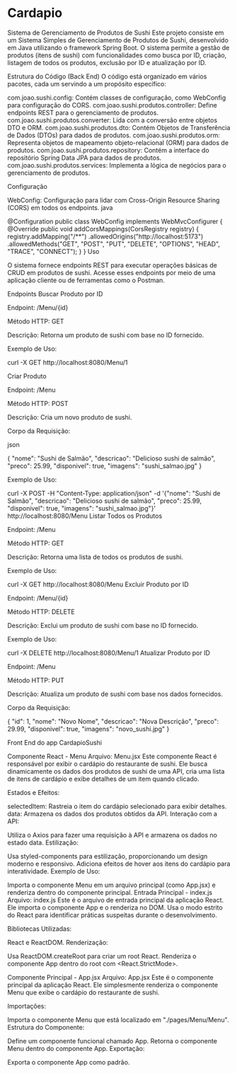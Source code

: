 # Cardapio








Sistema de Gerenciamento de Produtos de Sushi
Este projeto consiste em um Sistema Simples de Gerenciamento de Produtos de Sushi, desenvolvido em Java utilizando o framework Spring Boot.
O sistema permite a gestão de produtos (itens de sushi) com funcionalidades como busca por ID, criação, listagem de todos os produtos, exclusão por ID e atualização por ID.

Estrutura do Código (Back End)
O código está organizado em vários pacotes, cada um servindo a um propósito específico:

com.joao.sushi.config: Contém classes de configuração, como WebConfig para configuração do CORS.
com.joao.sushi.produtos.controller: Define endpoints REST para o gerenciamento de produtos.
com.joao.sushi.produtos.converter: Lida com a conversão entre objetos DTO e ORM.
com.joao.sushi.produtos.dto: Contém Objetos de Transferência de Dados (DTOs) para dados de produtos.
com.joao.sushi.produtos.orm: Representa objetos de mapeamento objeto-relacional (ORM) para dados de produtos.
com.joao.sushi.produtos.repository: Contém a interface do repositório Spring Data JPA para dados de produtos.
com.joao.sushi.produtos.services: Implementa a lógica de negócios para o gerenciamento de produtos.

Configuração

WebConfig: Configuração para lidar com Cross-Origin Resource Sharing (CORS) em todos os endpoints.
java

@Configuration
public class WebConfig implements WebMvcConfigurer {
    @Override
    public void addCorsMappings(CorsRegistry registry) {
        registry.addMapping("/**")
            .allowedOrigins("http://localhost:5173")
            .allowedMethods("GET", "POST", "PUT", "DELETE", "OPTIONS", "HEAD", "TRACE", "CONNECT");
    }
}
Uso

O sistema fornece endpoints REST para executar operações básicas de CRUD em produtos de sushi. Acesse esses endpoints por meio de uma aplicação cliente ou de ferramentas como o Postman.

Endpoints
Buscar Produto por ID

Endpoint: /Menu/{id}

Método HTTP: GET

Descrição: Retorna um produto de sushi com base no ID fornecido.

Exemplo de Uso:

curl -X GET http://localhost:8080/Menu/1

Criar Produto

Endpoint: /Menu

Método HTTP: POST

Descrição: Cria um novo produto de sushi.

Corpo da Requisição:

json

{
  "nome": "Sushi de Salmão",
  "descricao": "Delicioso sushi de salmão",
  "preco": 25.99,
  "disponivel": true,
  "imagens": "sushi_salmao.jpg"
}

Exemplo de Uso:

curl -X POST -H "Content-Type: application/json" -d '{"nome": "Sushi de Salmão", "descricao": "Delicioso sushi de salmão", "preco": 25.99, "disponivel": true, "imagens": "sushi_salmao.jpg"}' http://localhost:8080/Menu
Listar Todos os Produtos

Endpoint: /Menu

Método HTTP: GET

Descrição: Retorna uma lista de todos os produtos de sushi.

Exemplo de Uso:

curl -X GET http://localhost:8080/Menu
Excluir Produto por ID

Endpoint: /Menu/{id}

Método HTTP: DELETE

Descrição: Exclui um produto de sushi com base no ID fornecido.

Exemplo de Uso:

curl -X DELETE http://localhost:8080/Menu/1
Atualizar Produto por ID

Endpoint: /Menu

Método HTTP: PUT

Descrição: Atualiza um produto de sushi com base nos dados fornecidos.

Corpo da Requisição:

{
  "id": 1,
  "nome": "Novo Nome",
  "descricao": "Nova Descrição",
  "preco": 29.99,
  "disponivel": true,
  "imagens": "novo_sushi.jpg"
}

Front End do app CardapioSushi

Componente React - Menu
Arquivo: Menu.jsx
Este componente React é responsável por exibir o cardápio do restaurante de sushi. Ele busca dinamicamente os dados dos produtos de sushi de uma API, cria uma lista de itens de cardápio e exibe detalhes de um item quando clicado.

Estados e Efeitos:

selectedItem: Rastreia o item do cardápio selecionado para exibir detalhes.
data: Armazena os dados dos produtos obtidos da API.
Interação com a API:

Utiliza o Axios para fazer uma requisição à API e armazena os dados no estado data.
Estilização:

Usa styled-components para estilização, proporcionando um design moderno e responsivo.
Adiciona efeitos de hover aos itens do cardápio para interatividade.
Exemplo de Uso:

Importa o componente Menu em um arquivo principal (como App.jsx) e renderiza dentro do componente principal.
Entrada Principal - index.js
Arquivo: index.js
Este é o arquivo de entrada principal da aplicação React. Ele importa o componente App e o renderiza no DOM. Usa o modo estrito do React para identificar práticas suspeitas durante o desenvolvimento.

Bibliotecas Utilizadas:

React e ReactDOM.
Renderização:

Usa ReactDOM.createRoot para criar um root React.
Renderiza o componente App dentro do root com <React.StrictMode>.

Componente Principal - App.jsx
Arquivo: App.jsx
Este é o componente principal da aplicação React. Ele simplesmente renderiza o componente Menu que exibe o cardápio do restaurante de sushi.

Importações:

Importa o componente Menu que está localizado em "./pages/Menu/Menu".
Estrutura do Componente:

Define um componente funcional chamado App.
Retorna o componente Menu dentro do componente App.
Exportação:

Exporta o componente App como padrão.
